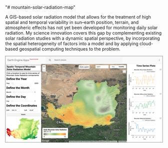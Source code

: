 "# mountain-solar-radiation-map" 

A GIS-based solar radiation model that allows for the treatment of high spatial and temporal variability in sun–earth position, terrain, and atmospheric effects has not yet been developed for monitoring daily solar radiation. My science innovation covers this gap by complementing existing solar radiation studies with a dynamic spatial perspective, by incorporating the spatial heterogeneity of factors into a model and by applying cloud-based geospatial computing techniques to the problem.

![Mountainous Solar Radiation](https://github.com/geogismx/mountain-solar-radiation-map/blob/master/MSR.png)
